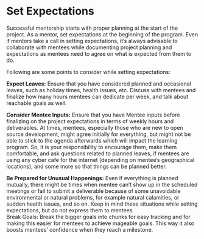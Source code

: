 # Set Expectations

Successful mentorship starts with proper planning at the start of the project. As a mentor, set expectations at the beginning of the program. Even if mentors take a call in setting expectations, it’s always advisable to collaborate with mentees while documenting project planning and expectations as mentees need to agree on what is expected from them to do.

Following are some points to consider while setting expectations:

**Expect Leaves:** Ensure that you have considered planned and occasional leaves, such as holiday times, health issues, etc. Discuss with mentees and finalize how many hours mentees can dedicate per week, and talk about reachable goals as well.

**Consider Mentee Inputs:** Ensure that you have Mentee inputs before finalizing on the project expectations in terms of weekly hours and deliverables. At times, mentees, especially those who are new to open source development, might agree initially for everything, but might not be able to stick to the agenda afterwards which will impact the learning program. So, it is your responsibility to encourage them, make them comfortable, and ask questions related to planned leaves, if mentees are using any cyber cafe for the internet (depending on mentee’s geographical locations), and some more so that things can be planned better.

**Be Prepared for Unusual Happenings:** Even if everything is planned mutually, there might be times when mentee can’t show up in the scheduled meetings or fail to submit a deliverable because of some unavoidable environmental or natural problems, for example natural calamities, or sudden health issues, and so on. Keep in mind these situations while setting expectations, but do not express them to mentees.\
Break Goals: Break the bigger goals into chunks for easy tracking and for making this easier for mentees to achieve mageable goals. This way it also boosts mentees’ confidence when they reach a milestone.
